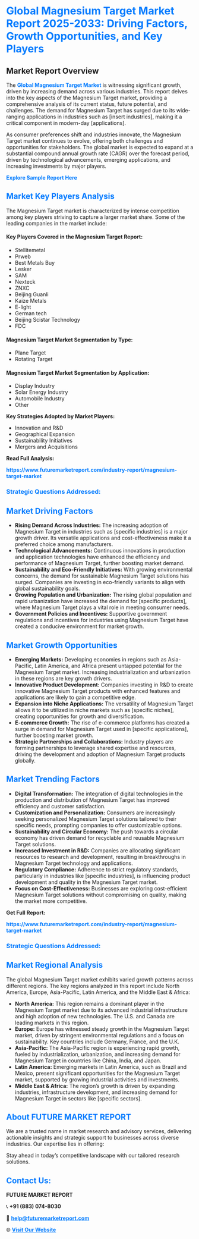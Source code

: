 <h1 style="color: #007BFF;">Global Magnesium Target Market Report 2025-2033: Driving Factors, Growth Opportunities, and Key Players</h1>

<section id="overview">
<h2>Market Report Overview</h2>
<p>The <a href="https://www.futuremarketreport.com/industry-report/magnesium-target-market" style="color: #007BFF; text-decoration: none;"><strong>Global Magnesium Target Market</strong></a> is witnessing significant growth, driven by increasing demand across various industries. This report delves into the key aspects of the Magnesium Target market, providing a comprehensive analysis of its current status, future potential, and challenges. The demand for Magnesium Target has surged due to its wide-ranging applications in industries such as [insert industries], making it a critical component in modern-day [applications].</p>
<p>As consumer preferences shift and industries innovate, the Magnesium Target market continues to evolve, offering both challenges and opportunities for stakeholders. The global market is expected to expand at a substantial compound annual growth rate (CAGR) over the forecast period, driven by technological advancements, emerging applications, and increasing investments by major players.</p>
</section>

<section id="overview">
<p><a href="https://www.futuremarketreport.com/request-sample/reportId=86342" style="color: #007BFF; text-decoration: none;"><strong>Explore Sample Report Here</strong></a></p>
</section>

<section id="key-players">
<h2 style="color: #007BFF;">Market Key Players Analysis</h2>
<p>The Magnesium Target market is characterized by intense competition among key players striving to capture a larger market share. Some of the leading companies in the market include:</p>
<h4>Key Players Covered in the Magnesium Target Report:</h4>
<ul><li>Stellitemetal</li><li>Prweb</li><li>Best Metals Buy</li><li>Lesker</li><li>SAM</li><li>Nexteck</li><li>ZNXC</li><li>Beijing Guanli</li><li>Kaize Metals</li><li>E-light</li><li>German tech</li><li>Beijing Scistar Technology</li><li>FDC</li></ul>
<h4>Magnesium Target Market Segmentation by Type:</h4>
<ul><li>Plane Target</li><li>Rotating Target</li></ul>

<h4>Magnesium Target Market Segmentation by Application:</h4>
<ul><li>Display Industry</li><li>Solar Energy Industry</li><li>Automobile Industry</li><li>Other</li></ul>
<p><strong>Key Strategies Adopted by Market Players:</strong></p>
<ul>
<li>Innovation and R&D</li>
<li>Geographical Expansion</li>
<li>Sustainability Initiatives</li>
<li>Mergers and Acquisitions</li>
</ul>
</section>

<section>
<p><strong>Read Full Analysis: </strong></p><a href="https://www.futuremarketreport.com/industry-report/magnesium-target-market" style="color: #007BFF; text-decoration: none;"><strong>https://www.futuremarketreport.com/industry-report/magnesium-target-market</strong></a>
<h3 style="color: #007BFF;">Strategic Questions Addressed:</h3>
</section>

<section id="driving-factors">
<h2 style="color: #007BFF;">Market Driving Factors</h2>
<ul>
<li><strong>Rising Demand Across Industries:</strong> The increasing adoption of Magnesium Target in industries such as [specific industries] is a major growth driver. Its versatile applications and cost-effectiveness make it a preferred choice among manufacturers.</li>
<li><strong>Technological Advancements:</strong> Continuous innovations in production and application technologies have enhanced the efficiency and performance of Magnesium Target, further boosting market demand.</li>
<li><strong>Sustainability and Eco-Friendly Initiatives:</strong> With growing environmental concerns, the demand for sustainable Magnesium Target solutions has surged. Companies are investing in eco-friendly variants to align with global sustainability goals.</li>
<li><strong>Growing Population and Urbanization:</strong> The rising global population and rapid urbanization have increased the demand for [specific products], where Magnesium Target plays a vital role in meeting consumer needs.</li>
<li><strong>Government Policies and Incentives:</strong> Supportive government regulations and incentives for industries using Magnesium Target have created a conducive environment for market growth.</li>
</ul>
</section>

<section id="growth-opportunities">
<h2 style="color: #007BFF;">Market Growth Opportunities</h2>
<ul>
<li><strong>Emerging Markets:</strong> Developing economies in regions such as Asia-Pacific, Latin America, and Africa present untapped potential for the Magnesium Target market. Increasing industrialization and urbanization in these regions are key growth drivers.</li>
<li><strong>Innovative Product Development:</strong> Companies investing in R&D to create innovative Magnesium Target products with enhanced features and applications are likely to gain a competitive edge.</li>
<li><strong>Expansion into Niche Applications:</strong> The versatility of Magnesium Target allows it to be utilized in niche markets such as [specific niches], creating opportunities for growth and diversification.</li>
<li><strong>E-commerce Growth:</strong> The rise of e-commerce platforms has created a surge in demand for Magnesium Target used in [specific applications], further boosting market growth.</li>
<li><strong>Strategic Partnerships and Collaborations:</strong> Industry players are forming partnerships to leverage shared expertise and resources, driving the development and adoption of Magnesium Target products globally.</li>
</ul>
</section>

<section id="trending-factors">
<h2 style="color: #007BFF;">Market Trending Factors</h2>
<ul>
<li><strong>Digital Transformation:</strong> The integration of digital technologies in the production and distribution of Magnesium Target has improved efficiency and customer satisfaction.</li>
<li><strong>Customization and Personalization:</strong> Consumers are increasingly seeking personalized Magnesium Target solutions tailored to their specific needs, prompting companies to offer customizable options.</li>
<li><strong>Sustainability and Circular Economy:</strong> The push towards a circular economy has driven demand for recyclable and reusable Magnesium Target solutions.</li>
<li><strong>Increased Investment in R&D:</strong> Companies are allocating significant resources to research and development, resulting in breakthroughs in Magnesium Target technology and applications.</li>
<li><strong>Regulatory Compliance:</strong> Adherence to strict regulatory standards, particularly in industries like [specific industries], is influencing product development and quality in the Magnesium Target market.</li>
<li><strong>Focus on Cost-Effectiveness:</strong> Businesses are exploring cost-efficient Magnesium Target solutions without compromising on quality, making the market more competitive.</li>
</ul>
</section>

<section>
<p><strong>Get Full Report: </strong></p><a href="https://www.futuremarketreport.com/industry-report/magnesium-target-market" style="color: #007BFF; text-decoration: none;"><strong>https://www.futuremarketreport.com/industry-report/magnesium-target-market</strong></a>
<h3 style="color: #007BFF;">Strategic Questions Addressed:</h3>
</section>


<section id="regional-analysis">
<h2 style="color: #007BFF;">Market Regional Analysis</h2>
<p>The global Magnesium Target market exhibits varied growth patterns across different regions. The key regions analyzed in this report include North America, Europe, Asia-Pacific, Latin America, and the Middle East & Africa:</p>
<ul>
<li><strong>North America:</strong> This region remains a dominant player in the Magnesium Target market due to its advanced industrial infrastructure and high adoption of new technologies. The U.S. and Canada are leading markets in this region.</li>
<li><strong>Europe:</strong> Europe has witnessed steady growth in the Magnesium Target market, driven by stringent environmental regulations and a focus on sustainability. Key countries include Germany, France, and the U.K.</li>
<li><strong>Asia-Pacific:</strong> The Asia-Pacific region is experiencing rapid growth, fueled by industrialization, urbanization, and increasing demand for Magnesium Target in countries like China, India, and Japan.</li>
<li><strong>Latin America:</strong> Emerging markets in Latin America, such as Brazil and Mexico, present significant opportunities for the Magnesium Target market, supported by growing industrial activities and investments.</li>
<li><strong>Middle East & Africa:</strong> The region’s growth is driven by expanding industries, infrastructure development, and increasing demand for Magnesium Target in sectors like [specific sectors].</li>
</ul>
</section>

<footer>
<h2 style="color: #007BFF;">About FUTURE MARKET REPORT</h2>
<p>We are a trusted name in market research and advisory services, delivering actionable insights and strategic support to businesses across diverse industries. Our expertise lies in offering:</p>

<p>Stay ahead in today’s competitive landscape with our tailored research solutions.</p>

<h2 style="color: #007BFF;">Contact Us:</h2>
<p><strong>FUTURE MARKET REPORT</strong></p>
<p>📞 <strong>+91 (883) 074-8030</strong></p>
<p>📧 <strong><a href="mailto:help@futuremarketreport.com" style="color: #007BFF;">help@futuremarketreport.com</a></strong></p>
<p>🌐 <strong><a href="https://www.futuremarketreport.com/" style="color: #007BFF;">Visit Our Website</a></strong></p>
</footer>